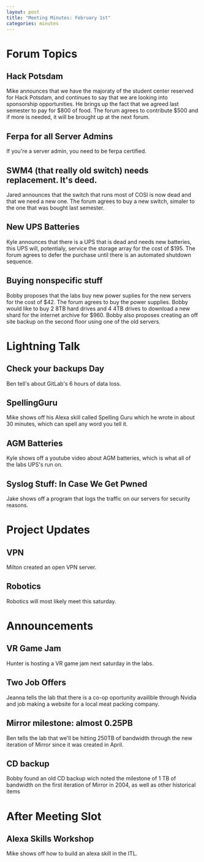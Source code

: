 ```yaml
---
layout: post
title: "Meeting Minutes: February 1st"
categories: minutes
---
```


# Forum Topics

## Hack Potsdam
Mike announces that we have the majoraty of the student center reserved for Hack Potsdam, and continues to say that we are looking into sponsorship opportunities. He brings up the fact that we agreed last semester to pay for $800 of food. The forum agrees to contribute $500 and if more is needed, it will be brought up at the next forum. 

## Ferpa for all Server Admins
If you're a server admin, you need to be ferpa certified.

## SWM4 (that really old switch) needs replacement. It's deed.
Jared announces that the switch that runs most of COSI is now dead and that we need a new one. The forum agrees to buy a new switch, simaler to the one that was bought last semester. 

## New UPS Batteries
Kyle announces that there is a UPS that is dead and needs new batteries, this UPS will, potentialy, service the storage array for the cost of $195. The forum agrees to defer the purchase until there is an automated shutdown sequence.

## Buying nonspecific stuff
Bobby proposes that the labs buy new power suplies for the new servers for the cost of $42. The forum agrees to buy the power supplies. Bobby would like to buy 2 8TB hard drives  and 4 4TB drives to download a new shard for the internet archive for $960. Bobby also proposes creating an off site backup on the second floor using one of the old servers. 

# Lightning Talk

## Check your backups Day
Ben tell's about GitLab's 6 hours of data loss.

## SpellingGuru
Mike shows off his Alexa skill called Spelling Guru which he wrote in about 30 minutes, which can spell any word you tell it. 

## AGM Batteries
Kyle shows off a youtube video about AGM batteries, which is what all of the labs UPS's run on. 

## Syslog Stuff: In Case We Get Pwned
Jake shows off a program that logs the traffic on our servers for security reasons. 

# Project Updates

## VPN
Milton created an open VPN server.

## Robotics
Robotics will most likely meet this saturday.

# Announcements

## VR Game Jam
Hunter is hosting a VR game jam next saturday in the labs.

## Two Job Offers
Jeanna tells the lab that there is a co-op oportunity availible through Nvidia and job making a website for a local meat packing company.

## Mirror milestone: almost 0.25PB
Ben tells the lab that we'll be hitting 250TB of bandwidth through the new iteration of Mirror since it was created in April.

## CD backup
Bobby found an old CD backup wich noted the milestone of 1 TB of bandwidth on the first iteration of Mirror in 2004, as well as other historical items

# After Meeting Slot

## Alexa Skills Workshop
Mike shows off how to build an alexa skill in the ITL.
